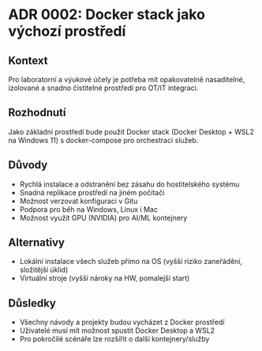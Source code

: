 # ADR 0002: Docker stack jako výchozí prostředí

## Kontext
Pro laboratorní a výukové účely je potřeba mít opakovatelně nasaditelné, izolované a snadno čistitelné prostředí pro OT/IT integraci.

## Rozhodnutí
Jako základní prostředí bude použit Docker stack (Docker Desktop + WSL2 na Windows 11) s docker-compose pro orchestraci služeb.

## Důvody
- Rychlá instalace a odstranění bez zásahu do hostitelského systému
- Snadná replikace prostředí na jiném počítači
- Možnost verzovat konfiguraci v Gitu
- Podpora pro běh na Windows, Linux i Mac
- Možnost využít GPU (NVIDIA) pro AI/ML kontejnery

## Alternativy
- Lokální instalace všech služeb přímo na OS (vyšší riziko zaneřádění, složitější úklid)
- Virtuální stroje (vyšší nároky na HW, pomalejší start)

## Důsledky
- Všechny návody a projekty budou vycházet z Docker prostředí
- Uživatelé musí mít možnost spustit Docker Desktop a WSL2
- Pro pokročilé scénáře lze rozšířit o další kontejnery/služby
